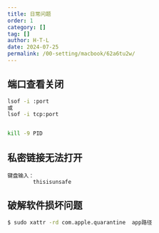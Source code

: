 ```yaml
---
title: 日常问题
order: 1
category: []
tag: []
author: H·T·L
date: 2024-07-25
permalink: /00-setting/macbook/62a6tu2w/
---
```

## 端口查看关闭

```bash
lsof -i :port
或
lsof -i tcp:port


kill -9 PID

```



## 私密链接无法打开

```
键盘输入：
		thisisunsafe
```



## 破解软件损坏问题

```sh
$ sudo xattr -rd com.apple.quarantine  app路径
```

